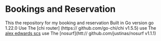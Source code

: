 # Bookings and Reservation
This the repository for my  booking and reservation
Built in Go version go 1.22.0
Use The [chi router] (https://	github.com/go-chi/chi v1.5.5)
use The [alex edwards scs](https://github.com/alexedwards/scs/v2)
use The [nosurf](htt://	github.com/justinas/nosurf v1.1.1)
